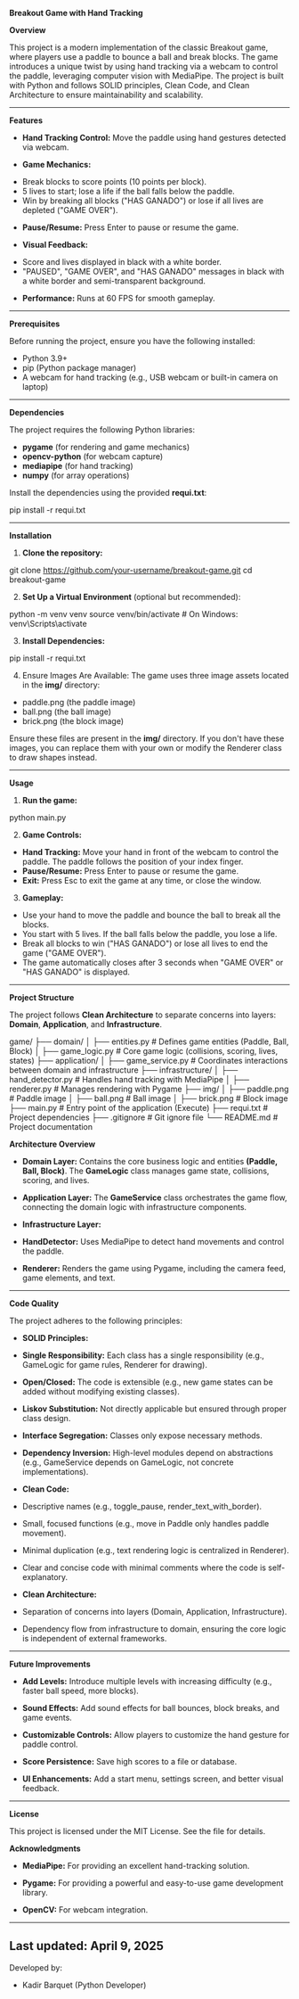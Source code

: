 **Breakout Game with Hand Tracking**

**Overview**

This project is a modern implementation of the classic Breakout game, where players use a paddle to bounce a ball and break blocks. The game introduces a unique twist by using hand tracking via a webcam to control the paddle, leveraging computer vision with MediaPipe. The project is built with Python and follows SOLID principles, Clean Code, and Clean Architecture to ensure maintainability and scalability.

-----------------------------------------------------------------------------------------------------------------------------

**Features**

* **Hand Tracking Control:** Move the paddle using hand gestures detected via webcam.

* **Game Mechanics:**
- Break blocks to score points (10 points per block).
- 5 lives to start; lose a life if the ball falls below the paddle.
- Win by breaking all blocks ("HAS GANADO") or lose if all lives are depleted ("GAME OVER"). 

* **Pause/Resume:** Press Enter to pause or resume the game.

* **Visual Feedback:**
- Score and lives displayed in black with a white border.
- "PAUSED", "GAME OVER", and "HAS GANADO" messages in black with a white border and semi-transparent background. 

* **Performance:** Runs at 60 FPS for smooth gameplay. 

-----------------------------------------------------------------------------------------------------------------------------

**Prerequisites**

Before running the project, ensure you have the following installed:

* Python 3.9+ 
* pip (Python package manager)
* A webcam for hand tracking (e.g., USB webcam or built-in camera on laptop) 

-----------------------------------------------------------------------------------------------------------------------------

**Dependencies**

The project requires the following Python libraries:

* **pygame** (for rendering and game mechanics)
* **opencv-python** (for webcam capture)
* **mediapipe** (for hand tracking)
* **numpy** (for array operations) 

Install the dependencies using the provided **requi.txt**:

pip install -r requi.txt

-----------------------------------------------------------------------------------------------------------------------------

**Installation**

1. **Clone the repository:**

git clone https://github.com/your-username/breakout-game.git
cd breakout-game 

2. **Set Up a Virtual Environment** (optional but recommended):

python -m venv venv
source venv/bin/activate  # On Windows: venv\Scripts\activate

3. **Install Dependencies:**

pip install -r requi.txt 

4. Ensure Images Are Available: The game uses three image assets located in the **img/** directory:

- paddle.png (the paddle image)
- ball.png (the ball image)
- brick.png (the block image)

Ensure these files are present in the **img/** directory. If you don't have these images, you can replace them with your own or modify the Renderer class to draw shapes instead.

-----------------------------------------------------------------------------------------------------------------------------

**Usage**

1. **Run the game:**

python main.py 

2. **Game Controls:**

- **Hand Tracking:** Move your hand in front of the webcam to control the paddle. The paddle follows the position of your index finger.
- **Pause/Resume:** Press Enter to pause or resume the game.
- **Exit:** Press Esc to exit the game at any time, or close the window. 

3. **Gameplay:**

- Use your hand to move the paddle and bounce the ball to break all the blocks.
- You start with 5 lives. If the ball falls below the paddle, you lose a life.
- Break all blocks to win ("HAS GANADO") or lose all lives to end the game ("GAME OVER").
- The game automatically closes after 3 seconds when "GAME OVER" or "HAS GANADO" is displayed. 

-----------------------------------------------------------------------------------------------------------------------------

**Project Structure**

The project follows **Clean Architecture** to separate concerns into layers: **Domain**, **Application**, and **Infrastructure**.

game/
├── domain/
│   ├── entities.py         # Defines game entities (Paddle, Ball, Block)
│   ├── game_logic.py       # Core game logic (collisions, scoring, lives, states)
├── application/
│   ├── game_service.py     # Coordinates interactions between domain and infrastructure
├── infrastructure/
│   ├── hand_detector.py    # Handles hand tracking with MediaPipe
│   ├── renderer.py         # Manages rendering with Pygame
├── img/
│   ├── paddle.png          # Paddle image
│   ├── ball.png            # Ball image
│   ├── brick.png           # Block image
├── main.py                 # Entry point of the application (Execute)
├── requi.txt               # Project dependencies
├── .gitignore              # Git ignore file
└── README.md               # Project documentation

**Architecture Overview**

* **Domain Layer:** Contains the core business logic and entities **(Paddle, Ball, Block)**. The **GameLogic** class manages game state, collisions, scoring, and lives.

* **Application Layer:** The **GameService** class orchestrates the game flow, connecting the domain logic with infrastructure components.

* **Infrastructure Layer:**

- **HandDetector:** Uses MediaPipe to detect hand movements and control the paddle.

- **Renderer:** Renders the game using Pygame, including the camera feed, game elements, and text.

-----------------------------------------------------------------------------------------------------------------------------

**Code Quality**

The project adheres to the following principles:

* **SOLID Principles:**

- **Single Responsibility:** Each class has a single responsibility (e.g., GameLogic for game rules, Renderer for drawing).

- **Open/Closed:** The code is extensible (e.g., new game states can be added without modifying existing classes).

- **Liskov Substitution:** Not directly applicable but ensured through proper class design.

- **Interface Segregation:** Classes only expose necessary methods.

- **Dependency Inversion:** High-level modules depend on abstractions (e.g., GameService depends on GameLogic, not concrete implementations). 

* **Clean Code:**

- Descriptive names (e.g., toggle_pause, render_text_with_border).

- Small, focused functions (e.g., move in Paddle only handles paddle movement).

- Minimal duplication (e.g., text rendering logic is centralized in Renderer).

- Clear and concise code with minimal comments where the code is self-explanatory. 

* **Clean Architecture:**

- Separation of concerns into layers (Domain, Application, Infrastructure).

- Dependency flow from infrastructure to domain, ensuring the core logic is independent of external frameworks.

-----------------------------------------------------------------------------------------------------------------------------

**Future Improvements**

* **Add Levels:** Introduce multiple levels with increasing difficulty (e.g., faster ball speed, more blocks).

* **Sound Effects:** Add sound effects for ball bounces, block breaks, and game events.

* **Customizable Controls:** Allow players to customize the hand gesture for paddle control.

* **Score Persistence:** Save high scores to a file or database.

* **UI Enhancements:** Add a start menu, settings screen, and better visual feedback.

-----------------------------------------------------------------------------------------------------------------------------

**License**

This project is licensed under the MIT License. See the  file for details.

**Acknowledgments**

* **MediaPipe:** For providing an excellent hand-tracking solution.

* **Pygame:** For providing a powerful and easy-to-use game development library.

* **OpenCV:** For webcam integration. 

-----------------------------------------------------------------------------------------------------------------------------
Last updated: April 9, 2025
-----------------------------------------------------------------------------------------------------------------------------

Developed by:

* Kadir Barquet (Python Developer) 